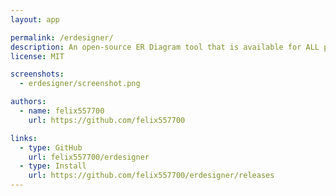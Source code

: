 ```yaml
---
layout: app

permalink: /erdesigner/
description: An open-source ER Diagram tool that is available for ALL platforms.
license: MIT

screenshots:
  - erdesigner/screenshot.png

authors:
  - name: felix557700
    url: https://github.com/felix557700

links:
  - type: GitHub
    url: felix557700/erdesigner
  - type: Install
    url: https://github.com/felix557700/erdesigner/releases
---
```

